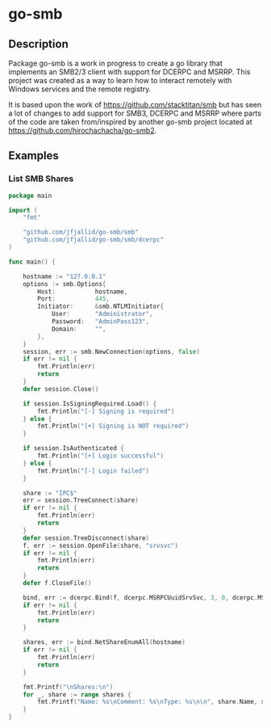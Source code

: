 # go-smb

## Description
Package go-smb is a work in progress to create a go library that implements
an SMB2/3 client with support for DCERPC and MSRRP.
This project was created as a way to learn how to interact remotely with Windows
services and the remote registry.

It is based upon the work of https://github.com/stacktitan/smb but has seen a
lot of changes to add support for SMB3, DCERPC and MSRRP where parts of the
code are taken from/inspired by another go-smb project located at
https://github.com/hirochachacha/go-smb2.

## Examples

### List SMB Shares

```go
package main

import (
	"fmt"

	"github.com/jfjallid/go-smb/smb"
	"github.com/jfjallid/go-smb/smb/dcerpc"
)

func main() {

    hostname := "127.0.0.1"
    options := smb.Options{
        Host:           hostname,
        Port:           445,
        Initiator:      &smb.NTLMInitiator{
            User:       "Administrator",
            Password:   "AdminPass123",
            Domain:     "",
        },
    }
    session, err := smb.NewConnection(options, false)
    if err != nil {
        fmt.Println(err)
        return
    }
    defer session.Close()

    if session.IsSigningRequired.Load() {
        fmt.Println("[-] Signing is required")
    } else {
        fmt.Println("[+] Signing is NOT required")
    }

    if session.IsAuthenticated {
        fmt.Println("[+] Login successful")
    } else {
        fmt.Println("[-] Login failed")
    }

    share := "IPC$"
    err = session.TreeConnect(share)
    if err != nil {
        fmt.Println(err)
        return
    }
    defer session.TreeDisconnect(share)
    f, err := session.OpenFile(share, "srvsvc")
    if err != nil {
        fmt.Println(err)
        return
    }
    defer f.CloseFile()

    bind, err := dcerpc.Bind(f, dcerpc.MSRPCUuidSrvSvc, 3, 0, dcerpc.MSRPCUuidNdr)
    if err != nil {
        fmt.Println(err)
        return
    }

    shares, err := bind.NetShareEnumAll(hostname)
    if err != nil {
        fmt.Println(err)
        return
    }

    fmt.Printf("\nShares:\n")
    for _, share := range shares {
        fmt.Printf("Name: %s\nComment: %s\nType: %s\n\n", share.Name, share.Comment, share.Type)
    }
}
```
